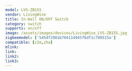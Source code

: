 ```yaml
---
model: LVS-ZB15S
vendor: LivingWise
title: In-Wall ON/OFF Switch 
category: switch
supports: on/off
image: /assets/images/devices/LivingWise_LVS-ZB15S.jpg
zigbeemodel: ['545df2981b704114945f6df1c780515a']
compatible: [z2m,zha]
mlink: 
link: 
link2: 
link3: 
---
```

